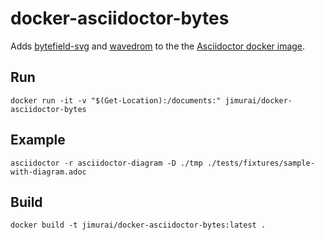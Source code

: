 # docker-asciidoctor-bytes
 Adds [bytefield-svg](https://github.com/asciidoctor/docker-asciidoctor) and [wavedrom](https://github.com/wavedrom/cli) to the the [Asciidoctor docker image](https://github.com/asciidoctor/docker-asciidoctor).

## Run
```
docker run -it -v "$(Get-Location):/documents:" jimurai/docker-asciidoctor-bytes
```

## Example
```
asciidoctor -r asciidoctor-diagram -D ./tmp ./tests/fixtures/sample-with-diagram.adoc
```

## Build
```
docker build -t jimurai/docker-asciidoctor-bytes:latest .
```
